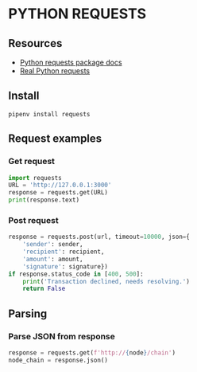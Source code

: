 # PYTHON REQUESTS

## Resources

- [Python requests package docs](https://requests.readthedocs.io/en/latest/)
- [Real Python requests](https://realpython.com/python-requests/)

## Install

```console
pipenv install requests
```

## Request examples

### Get request

```python
import requests
URL = 'http://127.0.0.1:3000'
response = requests.get(URL)
print(response.text)
```

### Post request

```python
response = requests.post(url, timeout=10000, json={
    'sender': sender,
    'recipient': recipient,
    'amount': amount,
    'signature': signature})
if response.status_code in [400, 500]:
    print('Transaction declined, needs resolving.')
    return False
```

## Parsing

### Parse JSON from response

```python
response = requests.get(f'http://{node}/chain')
node_chain = response.json()
```
